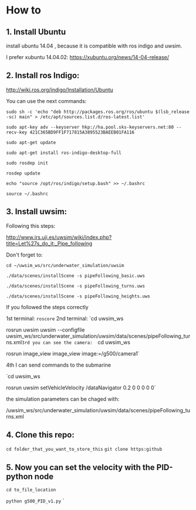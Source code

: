 # How to


## 1. Install Ubuntu

install ubuntu 14.04 , because it is compatible with ros indigo and uwsim. 

I prefer xubuntu 14.04.02:
https://xubuntu.org/news/14-04-release/

## 2. Install ros Indigo:

http://wiki.ros.org/indigo/Installation/Ubuntu

You can use the next commands: 

`sudo sh -c 'echo "deb http://packages.ros.org/ros/ubuntu $(lsb_release -sc) main" > /etc/apt/sources.list.d/ros-latest.list' `

`sudo apt-key adv --keyserver hkp://ha.pool.sks-keyservers.net:80 --recv-key 421C365BD9FF1F717815A3895523BAEEB01FA116`

`sudo apt-get update`

`sudo apt-get install ros-indigo-desktop-full`

`sudo rosdep init`

`rosdep update`

`echo "source /opt/ros/indigo/setup.bash" >> ~/.bashrc`

`source ~/.bashrc`


## 3. Install uwsim: 

Following this steps: 

http://www.irs.uji.es/uwsim/wiki/index.php?title=Let%27s_do_it:_Pipe_following

Don't forget to: 

`cd ~/uwsim_ws/src/underwater_simulation/uwsim`

`./data/scenes/installScene -s pipeFollowing_basic.uws` 

`./data/scenes/installScene -s pipeFollowing_turns.uws`

`./data/scenes/installScene -s pipeFollowing_heights.uws`



If you followed the steps correctly


1st terminal: 
 `roscore`
2nd terminal: 
 `cd uwsim_ws

 rosrun uwsim uwsim --configfile uwsim_ws/src/underwater_simulation/uwsim/data/scenes/pipeFollowing_turns.xml`
3rd you can see the camera:  
`cd uwsim_ws

rosrun image_view image_view image:=/g500/camera1`

4th I can send commands to the submarine

`cd uwsim_ws

rosrun uwsim setVehicleVelocity /dataNavigator 0.2 0 0 0 0 0`

the simulation parameters can be chaged with:

/uwsim_ws/src/underwater_simulation/uwsim/data/scenes/pipeFollowing_turns.xml


## 4. Clone this repo:

`cd folder_that_you_want_to_store_this`
`git clone https:github`

## 5. Now you can set the velocity with the PID-python node

`cd to_file_location`

`python g500_PID_v1.py`
`




